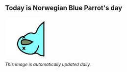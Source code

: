 ## Today is Norwegian Blue Parrot's day

![An animated GIF of a parrot, probably multi-colored](https://raw.githubusercontent.com/jmhobbs/cultofthepartyparrot.com/master/parrots/hd/norwegianblueparrot.gif)

*This image is automatically updated daily.*
